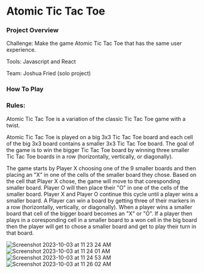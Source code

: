 # Atomic Tic Tac Toe 
### Project Overview

Challenge: Make the game Atomic Tic Tac Toe that has the same user experience.

Tools: Javascript and React

Team: Joshua Fried (solo project)
### How To Play 

### Rules: 

Atomic Tic Tac Toe is a variation of the classic Tic Tac Toe game with a twist. 

Atomic Tic Tac Toe is played on a big 3x3 Tic Tac Toe board and each cell of the big 3x3 board contains a smaller 3x3 Tic Tac Toe board. The goal of the game is to win the bigger Tic Tac Toe board by winning three smaller Tic Tac Toe boards in a row (horizontally, vertically, or diagonally). 

The game starts by Player X choosing one of the 9 smaller boards and then placing an "X" in one of the cells of the smaller board they chose. Based on the cell that Player X chose, the game will move to that coresponding smaller board. Player O will then place their "O" in one of the cells of the smaller board. Player X and Player O continue this cycle until a player wins a smaller board. A Player can win a board by getting three of their markers in a row (horizontally, vertically, or diagonally). When a player wins a smaller board that cell of the bigger board becomes an "X" or "O". If a player then plays in a coresponding cell in a smaller board to a won cell in the big board then the player will get to chose a smaller board and get to play their turn in that board. 

![Screenshot 2023-10-03 at 11 23 24 AM](https://github.com/Josh-Fried/Portfolio/assets/98046392/8528dca8-00b8-4827-810e-07fde406572e)
![Screenshot 2023-10-03 at 11 24 01 AM](https://github.com/Josh-Fried/Portfolio/assets/98046392/64b6a68a-aae8-4dd7-a302-41af6b8f1b44)
![Screenshot 2023-10-03 at 11 24 53 AM](https://github.com/Josh-Fried/Portfolio/assets/98046392/ecb75288-d6c6-4641-8f3f-3a5848fbc0ef)
![Screenshot 2023-10-03 at 11 26 02 AM](https://github.com/Josh-Fried/Portfolio/assets/98046392/bf8369f2-8ce3-4f44-9b7c-6756be582d73)

